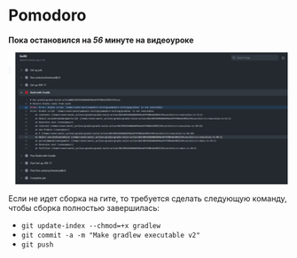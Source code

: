 # Pomodoro

**Пока остановился на *56* минуте на видеоуроке**

![ошибка 1](image/error1.jpg)

Если не идет сборка на гите, то требуется сделать следующую команду, чтобы сборка полностью завершилась:

- `git update-index --chmod=+x gradlew`
- `git commit -a -m "Make gradlew executable v2"`
- `git push`
